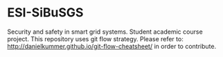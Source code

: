 # ESI-SiBuSGS
Security and safety in smart grid systems. Student academic course project.
This repository uses git flow strategy. 
Please refer to: http://danielkummer.github.io/git-flow-cheatsheet/ in order to contribute.
